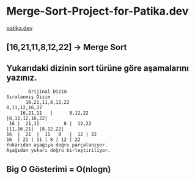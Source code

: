 # Merge-Sort-Project-for-Patika.dev

[patika.dev](https://www.patika.dev/tr)

## [16,21,11,8,12,22] -> Merge Sort

## Yukarıdaki dizinin sort türüne göre aşamalarını yazınız.

            Orijinal Dizim                                                                    Sıralanmış Dizim
           16,21,11,8,12,22                                                                    8,11,12,16,22
         16,21,11   |      8,12,22                                                             |8,11,12,16,22|
     16 |  21,11         8 |  12,22                                                         |11,16,21|  |8,12,22|
    16  |  21  |  11   8   |  12 | 22                                                     16  | 21 | 11 | 8 | 12 | 22 
    Yukarıdan aşağıya doğru parçalanıyor.                                                Aşağıdan yukarı doğru birleştiriliyor.
    
## Big O Gösterimi = O(nlogn)
